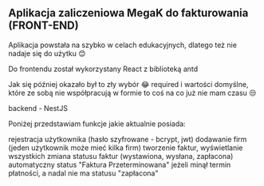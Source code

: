 ## Aplikacja zaliczeniowa MegaK do fakturowania (FRONT-END)

Aplikacja powstała na szybko w celach edukacyjnych, dlatego też nie nadaje się do użytku 😊

Do frontendu został wykorzystany React z biblioteką antd

Jak się później okazało był to zły wybór 😂 required i wartości domyślne, które ze sobą nie współpracują w formie to coś na co już nie mam czasu 😒

backend - NestJS

Poniżej przedstawiam funkcje jakie aktualnie posiada:

rejestracja użytkownika (hasło szyfrowane - bcrypt, jwt)
dodawanie firm (jeden użytkownik może mieć kilka firm)
tworzenie faktur, wyświetlanie wszystkich
zmiana statusu faktur (wystawiona, wysłana, zapłacona)
automatyczny status "Faktura Przeterminowana" jeżeli minął termin płatności, a nadal nie ma statusu "zapłacona"